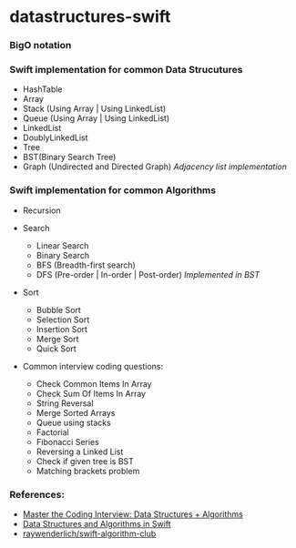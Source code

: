 # datastructures-swift


### BigO notation
### Swift implementation for common Data Strucutures
* HashTable
* Array
* Stack (Using Array | Using LinkedList) 
* Queue (Using Array | Using LinkedList)
* LinkedList
* DoublyLinkedList
* Tree
* BST(Binary Search Tree)
* Graph (Undirected and Directed Graph) _Adjacency list implementation_
 
### Swift implementation for common Algorithms
 * Recursion
 * Search
   * Linear Search
   * Binary Search
   * BFS (Breadth-first search)  
   * DFS (Pre-order | In-order | Post-order)  _Implemented in BST_
 * Sort
   * Bubble Sort
   * Selection Sort
   * Insertion Sort  
   * Merge Sort  
   * Quick Sort

* Common interview coding questions:
   * Check Common Items In Array
   * Check Sum Of Items In Array
   * String Reversal
   * Merge Sorted Arrays
   * Queue using stacks
   * Factorial
   * Fibonacci Series
   * Reversing a Linked List
   * Check if given tree is BST
   * Matching brackets problem

### References:
* [Master the Coding Interview: Data Structures + Algorithms](https://www.udemy.com/course/master-the-coding-interview-data-structures-algorithms)
* [Data Structures and Algorithms in Swift](https://www.udemy.com/course/data-structures-and-algorithms-in-swift)
* [raywenderlich/swift-algorithm-club](https://github.com/raywenderlich/swift-algorithm-club)  
